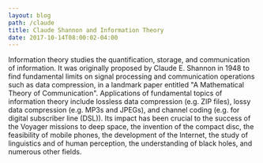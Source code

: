 ```yaml
---
layout: blog
path: /claude
title: Claude Shannon and Information Theory
date: 2017-10-14T08:00:02-04:00
---
```

Information theory studies the quantification, storage, and communication of information. It was originally proposed by Claude E. Shannon in 1948 to find fundamental limits on signal processing and communication operations such as data compression, in a landmark paper entitled "A Mathematical Theory of Communication". Applications of fundamental topics of information theory include lossless data compression (e.g. ZIP files), lossy data compression (e.g. MP3s and JPEGs), and channel coding (e.g. for digital subscriber line (DSL)). Its impact has been crucial to the success of the Voyager missions to deep space, the invention of the compact disc, the feasibility of mobile phones, the development of the Internet, the study of linguistics and of human perception, the understanding of black holes, and numerous other fields.
